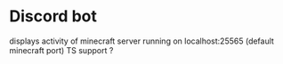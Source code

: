 # Discord bot 
displays activity of minecraft server running on localhost:25565 (default minecraft port)
TS support ?
